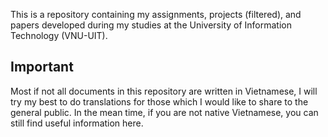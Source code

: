 This is a repository containing my assignments, projects (filtered), and papers developed during my studies at the University of Information Technology (VNU-UIT).

## Important
Most if not all documents in this repository are written in Vietnamese, I will try my best to do translations for those which I would like to share to the general public. In the mean time, if you are not native Vietnamese, you can still find useful information here. 
